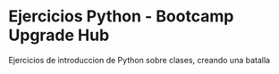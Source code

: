 # Ejercicios Python - Bootcamp Upgrade Hub
 Ejercicios de introduccion de Python sobre clases, creando una batalla
